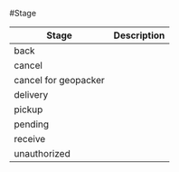 #Stage


| Stage | Description |
|---|---|
| back | |
| cancel | |
| cancel for geopacker | |
| delivery | |
| pickup | |
| pending | |
| receive | |
| unauthorized | |
